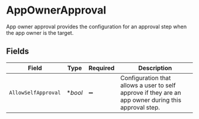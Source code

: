# AppOwnerApproval

App owner approval provides the configuration for an approval step when the app owner is the target.


## Fields

| Field                                                                                                | Type                                                                                                 | Required                                                                                             | Description                                                                                          |
| ---------------------------------------------------------------------------------------------------- | ---------------------------------------------------------------------------------------------------- | ---------------------------------------------------------------------------------------------------- | ---------------------------------------------------------------------------------------------------- |
| `AllowSelfApproval`                                                                                  | **bool*                                                                                              | :heavy_minus_sign:                                                                                   | Configuration that allows a user to self approve if they are an app owner during this approval step. |